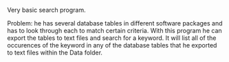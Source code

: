 Very basic search program.

Problem: he has several database tables in different software packages and has to look through each to match certain criteria.
With this program he can export the tables to text files and search for a keyword.
It will list all of the occurences of the keyword in any of the database tables that he exported to text files within the Data folder.
